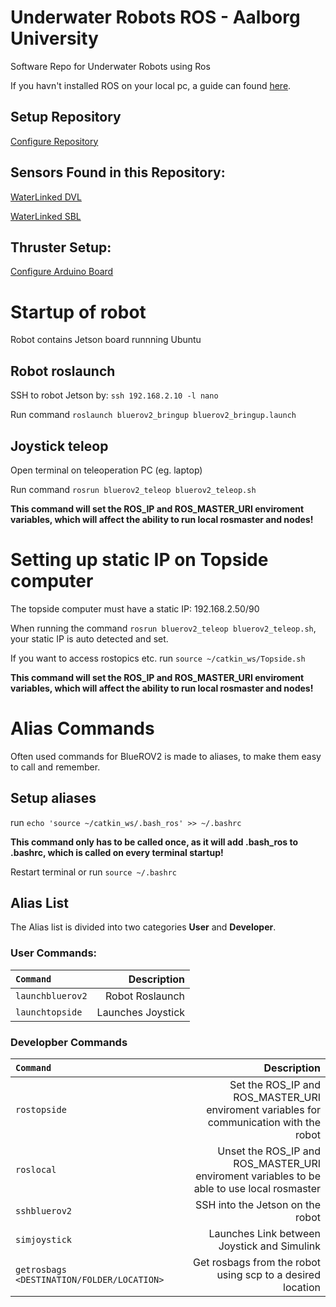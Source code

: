 # <b>Underwater Robots ROS - Aalborg University</b>
Software Repo for Underwater Robots using Ros

If you havn't installed ROS on your local pc, a guide can found [here](Doc/Install_ROS.md).

## <b>Setup Repository</b>
[Configure Repository](Doc/Config_BlueROV2_Repo.md)

## <b>Sensors Found in this Repository:</b>
[WaterLinked DVL](src/aau_waterlinked_dvl/README.md)

[WaterLinked SBL](src/aau_waterlinked_dvl/README.md)

## <b>Thruster Setup:</b>
[Configure Arduino Board](Doc/Config_Arduino.md)

# <b>Startup of robot</b>
Robot contains Jetson board runnning Ubuntu

## <b>Robot roslaunch</b>
SSH to robot Jetson by:
`ssh 192.168.2.10 -l nano`

Run command
`roslaunch bluerov2_bringup bluerov2_bringup.launch`

## <b>Joystick teleop</b> 
Open terminal on teleoperation PC (eg. laptop)

Run command
`rosrun bluerov2_teleop bluerov2_teleop.sh`

**This command will set the ROS_IP and ROS_MASTER_URI enviroment variables, which will affect the ability to run local rosmaster and nodes!**

# <b>Setting up static IP on Topside computer</b>
The topside computer must have a static IP:
192.168.2.50/90

When running the command
`rosrun bluerov2_teleop bluerov2_teleop.sh`, your static IP is auto detected and set.

If you want to access rostopics etc. run `source ~/catkin_ws/Topside.sh`

**This command will set the ROS_IP and ROS_MASTER_URI enviroment variables, which will affect the ability to run local rosmaster and nodes!**

# <b>Alias Commands</b>
Often used commands for BlueROV2 is made to aliases, to make them easy to call and remember.

## <b>Setup aliases</b>
run `echo 'source ~/catkin_ws/.bash_ros' >> ~/.bashrc`

**This command only has to be called once, as it will add .bash_ros to .bashrc, which is called on every terminal startup!**

Restart terminal or run `source ~/.bashrc`

## <b>Alias List</b>

The Alias list is divided into two categories <b>User</b> and <b>Developer</b>.

### <b>User Commands:</b>
| `Command` | Description |
| :------------ | -----------: |
| `launchbluerov2` | Robot Roslaunch |
| `launchtopside` | Launches Joystick |

### <b>Developber Commands</b>
| `Command` | Description |
| :------------ | -----------: |
| `rostopside` | Set the ROS_IP and ROS_MASTER_URI enviroment variables for communication with the robot |
| `roslocal` | Unset the ROS_IP and ROS_MASTER_URI enviroment variables to be able to use local rosmaster |
| `sshbluerov2` | SSH into the Jetson on the robot|
| `simjoystick` | Launches Link between Joystick and Simulink |
| `getrosbags <DESTINATION/FOLDER/LOCATION>` | Get rosbags from the robot using scp to a desired location |

